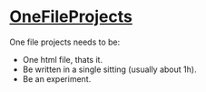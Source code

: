 # [OneFileProjects](https://olian04.github.io/OneFileProjects/)

One file projects needs to be:
* One html file, thats it.
* Be written in a single sitting (usually about 1h).
* Be an experiment.
